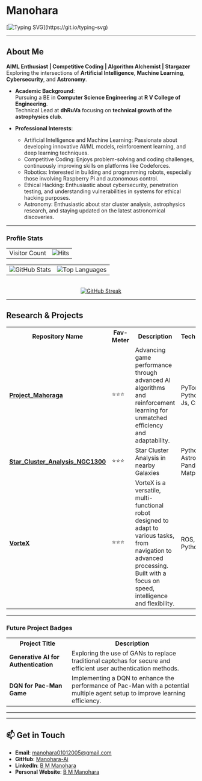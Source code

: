 # **Manohara**  
[![Typing SVG](https://readme-typing-svg.demolab.com?font=Fira+Code&weight=600&size=22&pause=1000&color=36BCF7&width=800&lines=Welcome+to+My+GitHub!;AI:+Where+Curiosity+meets+Creation!!;Coding+to+Compete,+Creating+to+Innovate!!!)](https://git.io/typing-svg)

---
## **About Me**  
**AIML Enthusiast | Competitive Coding | Algorithm Alchemist | Stargazer**  
Exploring the intersections of **Artificial Intelligence**, **Machine Learning**, **Cybersecurity**, and **Astronomy**.  
- **Academic Background**:  
  Pursuing a BE in **Computer Science Engineering** at **R V College of Engineering**.  
  Technical Lead at **dhRuVa** focusing on **technical growth of the astrophysics club**.  

- **Professional Interests**:  
  - Artificial Intelligence and Machine Learning: Passionate about developing innovative AI/ML models, reinforcement learning, and deep learning techniques.
  - Competitive Coding: Enjoys problem-solving and coding challenges, continuously improving skills on platforms like Codeforces.  
  - Robotics: Interested in building and programming robots, especially those involving Raspberry Pi and autonomous control.
  - Ethical Hacking: Enthusiastic about cybersecurity, penetration testing, and understanding vulnerabilities in systems for ethical hacking purposes.
  - Astronomy: Enthusiastic about star cluster analysis, astrophysics research, and staying updated on the latest astronomical discoveries.  

---
### **Profile Stats**  
<table width="100%">
  <tr>
    <td>Visitor Count</td>
    <td align="right"><img src="https://hits.sh/github.com/Manohara-Ai/hits.svg?style=flat-square&label=Profile%20Views&color=36BCF7&animated=true" alt="Hits" /></td>
  </tr>
</table>

<table width="100%">
  <tr>
    <td><img src="https://github-readme-stats.vercel.app/api?username=Manohara-Ai&show_icons=true&hide_border=true&theme=radical&animated=true" alt="GitHub Stats" /></td>
    <td align="right"><img src="https://github-readme-stats.vercel.app/api/top-langs/?username=Manohara-Ai&layout=compact&theme=radical&animated=true" alt="Top Languages" /></td>
  </tr>
</table>

<br>

<div align="center">
    <a href="https://git.io/streak-stats">
        <img src="https://streak-stats.demolab.com?user=Manohara-Ai&theme=radical&animated=true" alt="GitHub Streak" />
    </a>
</div>

---
## **Research & Projects**  

<table>
  <tr>
    <th><strong>Repository Name</strong></th>
    <th><strong>Fav-Meter</strong></th>
    <th><strong>Description</strong></th>
    <th><strong>Technologies</strong></th>
  </tr>
  <tr>
    <td><strong><a href="https://github.com/Manohara-Ai/Project_Mahoraga" target="_blank">Project_Mahoraga</a></strong></td>
    <td>⭐⭐⭐</td>
    <td>Advancing game performance through advanced AI algorithms and reinforcement learning for unmatched efficiency and adaptability. </td>
    <td>PyTorch, Python, Html, Js, Css</td>
  </tr>
  <tr>
    <td><strong><a href="https://github.com/Manohara-Ai/Star_Cluster_Analysis_NGC1300" target="_blank">Star_Cluster_Analysis_NGC1300</a></strong></td>
    <td>⭐⭐⭐</td>
    <td>Star Cluster Analysis in nearby Galaxies</td>
    <td>Python, Astropy, Pandas, Matplotlib</td>
  </tr>
  <tr>
    <td><strong><a href="https://github.com/Manohara-Ai/VorteX" target="_blank">VorteX</a></strong></td>
    <td>⭐⭐⭐</td>
    <td>VorteX is a versatile, multi-functional robot designed to adapt to various tasks, from navigation to advanced processing. Built with a focus on speed, intelligence and flexibility.</td>
    <td>ROS, Gazebo, Python</td>
  </tr>
</table>

<hr>

### **Future Project Badges**  

<table>
  <tr>
    <th><strong>Project Title</strong></th>
    <th><strong>Description</strong></th>
  </tr>
  <tr>
    <td><strong>Generative AI for Authentication</strong></td>
    <td>Exploring the use of GANs to replace traditional captchas for secure and efficient user authentication methods.</td>
  </tr>
  <tr>
    <td><strong>DQN for Pac-Man Game</strong></td>
    <td>Implementing a DQN to enhance the performance of Pac-Man with a potential multiple agent setup to improve learning efficiency.</td>
  </tr>
</table>

<hr>

---
## **📫 Get in Touch**  
- **Email**: [manohara01012005@gmail.com](mailto:manohara01012005@gmail.com)  
- **GitHub**: [Manohara-Ai](https://github.com/Manohara-Ai)  
- **LinkedIn**: [B M Manohara](https://www.linkedin.com/in/b-m-manohara-54044a295)
- **Personal Website**: [B M Manohara](https://manohara-omega.vercel.app/index.html)
